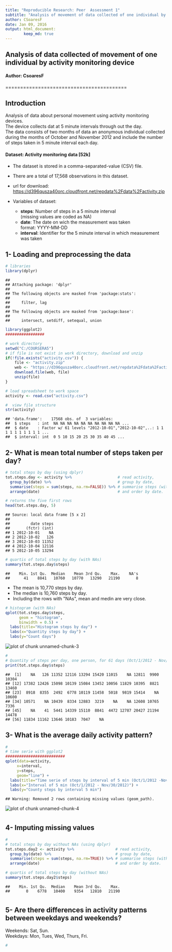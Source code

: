 ```yaml
---
title: "Reproducible Research: Peer  Assessment 1"
subtitle: "Analysis of movement of data collected of one individual by activity monitoring device"
author: CSoaresF   
date: Jan 09, 2016
output: html_document:   
        keep_md: true   
---
```

## Analysis of data collected of movement of one individual by activity monitoring device  
#### Author: CsoaresF   
=========================================  
## Introduction
Analysis of data about personal movement using activity monitoring devices.   
The device collects dat at 5 minute intervals through out the day.   
The data consists of two months of data an anonymous individual collected during the months of October and November 2012 and include the number of steps taken in 5 minute interval each day.      
   
#### Dataset: Activity monitoring data [52k]   
*  The dataset is stored in a comma-separated-value (CSV) file.   
*  There are a total of 17,568 observations in this dataset.
*  url for download: https://d396qusza40orc.cloudfront.net/repdata%2Fdata%2Factivity.zip   
    
*  Variables of dataset:
    +  __steps__: Number of steps in a 5 minute interval   
          (missing values are coded as NA)   
    +  __date__: The date on wich the measurement was taken   
          format: YYYY-MM-DD   
    +  __interval__: Identifier for the 5 minute interval in which measurement was taken   


## 1- Loading and preprocessing the data   

```r
# libraries
library(dplyr)
```

```
## 
## Attaching package: 'dplyr'
## 
## The following objects are masked from 'package:stats':
## 
##     filter, lag
## 
## The following objects are masked from 'package:base':
## 
##     intersect, setdiff, setequal, union
```

```r
library(ggplot2)
#################

# work directory
setwd("C:/COURSERA5")
# if file is not exist in work directory, download and unzip
if(!file.exists("activity.csv")) {
    file <- "activity.zip"
    web <- "https://d396qusza40orc.cloudfront.net/repdata%2Fdata%2Factivity.zip"
    download.file(web, file)
    unzip(file)
}

# load spreadsheet to work space
activity <- read.csv("activity.csv")

#  view file structure
str(activity)
```

```
## 'data.frame':	17568 obs. of  3 variables:
##  $ steps   : int  NA NA NA NA NA NA NA NA NA NA ...
##  $ date    : Factor w/ 61 levels "2012-10-01","2012-10-02",..: 1 1 1 1 1 1 1 1 1 1 ...
##  $ interval: int  0 5 10 15 20 25 30 35 40 45 ...
```
## 2- What is mean total number of steps taken per day?   

```r
# total steps by day (using dplyr)
tot.steps.day <- activity %>%                    # read activity,
  group_by(date) %>%                             # group by date,
  summarise(steps = sum(steps, na.rm=FALSE)) %>% # summarise steps (with NAs),
  arrange(date)                                  # and order by date.

# returns the five first rows
head(tot.steps.day, 5)
```

```
## Source: local data frame [5 x 2]
## 
##         date steps
##       (fctr) (int)
## 1 2012-10-01    NA
## 2 2012-10-02   126
## 3 2012-10-03 11352
## 4 2012-10-04 12116
## 5 2012-10-05 13294
```

```r
# quartis of total steps by day (with NAs)
summary(tot.steps.day$steps)
```

```
##    Min. 1st Qu.  Median    Mean 3rd Qu.    Max.    NA's 
##      41    8841   10760   10770   13290   21190       8
```
*  The mean is 10,770 steps by day.   
*  The median is 10,760 steps by day.   
*  Including the rows with "NAs", mean and medin are very close.   
   

```r
# histogram (with NAs)
qplot(tot.steps.day$steps, 
      geom = "histogram",
      binwidth = 0.5) +
  labs(title="Histogram steps by day") +
  labs(x="Quantity steps by day") +
  labs(y="Count days")
```

![plot of chunk unnamed-chunk-3](figure/unnamed-chunk-3-1.png) 

```r
#
# Quantity of steps per day, one person, for 61 days (Oct/1/2012 - Nov/30/2012).
print(tot.steps.day$steps)
```

```
##  [1]    NA   126 11352 12116 13294 15420 11015    NA 12811  9900 10304
## [12] 17382 12426 15098 10139 15084 13452 10056 11829 10395  8821 13460
## [23]  8918  8355  2492  6778 10119 11458  5018  9819 15414    NA 10600
## [34] 10571    NA 10439  8334 12883  3219    NA    NA 12608 10765  7336
## [45]    NA    41  5441 14339 15110  8841  4472 12787 20427 21194 14478
## [56] 11834 11162 13646 10183  7047    NA
```

## 3- What is the average daily activity pattern?   

```r
# 
# time serie with ggplot2
##########################
qplot(data=activity, 
     x=interval,
     y=steps,
     geom="line") +
  labs(title="Time serie of steps by interval of 5 min (Oct/1/2012 -Nov/30/2012)") +
  labs(x="Interval of 5 min (Oct/1/2012 - Nov/30/2012)") +
  labs(y="County steps by interval 5 min")
```

```
## Warning: Removed 2 rows containing missing values (geom_path).
```

![plot of chunk unnamed-chunk-4](figure/unnamed-chunk-4-1.png) 
#
## 4- Imputing missing values   

```r
# 
# total steps by day without NAs (using dplyr)
tot.steps.day2 <- activity %>%                  # read activity,
  group_by(date) %>%                            # group by date,
  summarise(steps = sum(steps, na.rm=TRUE)) %>% # summarise steps (without NAs),
  arrange(date)                                 # and order by date.

# quartis of total steps by day (without NAs)
summary(tot.steps.day2$steps)
```

```
##    Min. 1st Qu.  Median    Mean 3rd Qu.    Max. 
##       0    6778   10400    9354   12810   21190
```


#
## 5- Are there differences in activity patterns between weekdays and weekends?   
   
Weekends: Sat, Sun.    
Weekdays: Mon, Tues, Wed, Thurs, Fri.   

```r
# 
```
